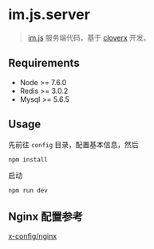 # im.js.server
>[im.js](https://github.com/im-js/im.js) 服务端代码，基于 [cloverx](https://github.com/clover-x/cloverx) 开发。


## Requirements
* Node >= 7.6.0
* Redis >= 3.0.2
* Mysql >= 5.6.5

## Usage
先前往 `config` 目录，配置基本信息，然后  
```shell
npm install
```
启动
```shell
npm run dev
```

## Nginx 配置参考
[x-config/nginx](https://github.com/plusmancn/x-config/tree/master/nginx)
